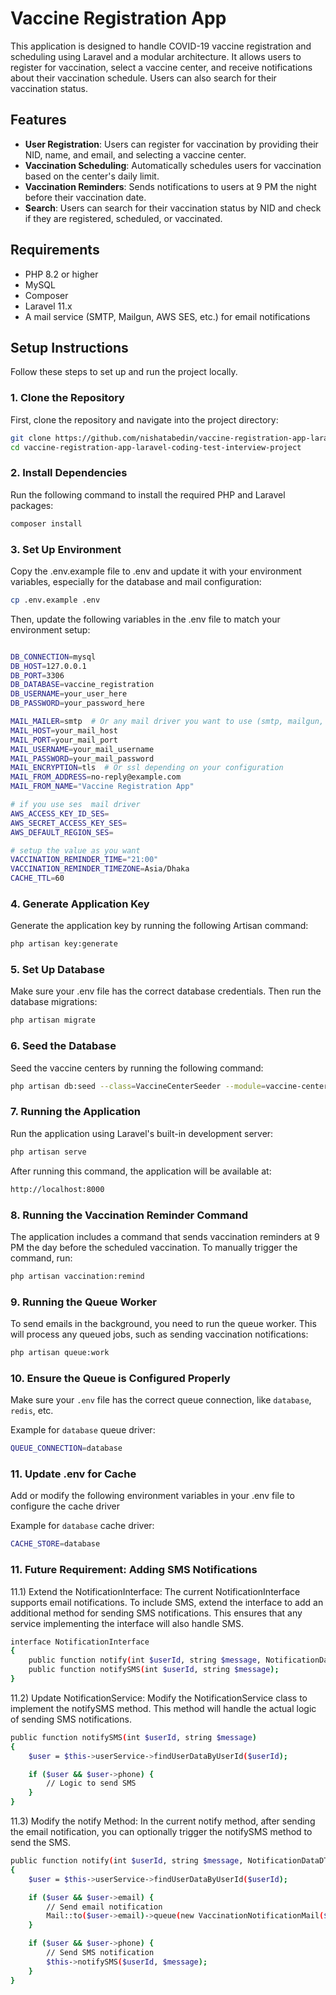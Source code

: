 # Vaccine Registration App

This application is designed to handle COVID-19 vaccine registration and scheduling using Laravel and a modular architecture. It allows users to register for vaccination, select a vaccine center, and receive notifications about their vaccination schedule. Users can also search for their vaccination status.

## Features

-   **User Registration**: Users can register for vaccination by providing their NID, name, and email, and selecting a vaccine center.
-   **Vaccination Scheduling**: Automatically schedules users for vaccination based on the center's daily limit.
-   **Vaccination Reminders**: Sends notifications to users at 9 PM the night before their vaccination date.
-   **Search**: Users can search for their vaccination status by NID and check if they are registered, scheduled, or vaccinated.

## Requirements

-   PHP 8.2 or higher
-   MySQL
-   Composer
-   Laravel 11.x
-   A mail service (SMTP, Mailgun, AWS SES, etc.) for email notifications

## Setup Instructions

Follow these steps to set up and run the project locally.

### 1. Clone the Repository

First, clone the repository and navigate into the project directory:

```bash
git clone https://github.com/nishatabedin/vaccine-registration-app-laravel-coding-test-interview-project.git
cd vaccine-registration-app-laravel-coding-test-interview-project
```

### 2. Install Dependencies

Run the following command to install the required PHP and Laravel packages:

```bash
composer install
```

### 3. Set Up Environment

Copy the .env.example file to .env and update it with your environment variables, especially for the database and mail configuration:

```bash
cp .env.example .env
```

Then, update the following variables in the .env file to match your environment setup:

```bash

DB_CONNECTION=mysql
DB_HOST=127.0.0.1
DB_PORT=3306
DB_DATABASE=vaccine_registration
DB_USERNAME=your_user_here
DB_PASSWORD=your_password_here

MAIL_MAILER=smtp  # Or any mail driver you want to use (smtp, mailgun, ses, etc.)
MAIL_HOST=your_mail_host
MAIL_PORT=your_mail_port
MAIL_USERNAME=your_mail_username
MAIL_PASSWORD=your_mail_password
MAIL_ENCRYPTION=tls  # Or ssl depending on your configuration
MAIL_FROM_ADDRESS=no-reply@example.com
MAIL_FROM_NAME="Vaccine Registration App"

# if you use ses  mail driver
AWS_ACCESS_KEY_ID_SES=
AWS_SECRET_ACCESS_KEY_SES=
AWS_DEFAULT_REGION_SES=

# setup the value as you want
VACCINATION_REMINDER_TIME="21:00"
VACCINATION_REMINDER_TIMEZONE=Asia/Dhaka
CACHE_TTL=60

```

### 4. Generate Application Key

Generate the application key by running the following Artisan command:

```bash
php artisan key:generate
```

### 5. Set Up Database

Make sure your .env file has the correct database credentials. Then run the database migrations:

```bash
php artisan migrate
```

### 6. Seed the Database

Seed the vaccine centers by running the following command:

```bash
php artisan db:seed --class=VaccineCenterSeeder --module=vaccine-center
```

### 7. Running the Application

Run the application using Laravel's built-in development server:

```bash
php artisan serve

```

After running this command, the application will be available at:

```bash
http://localhost:8000

```

### 8. Running the Vaccination Reminder Command

The application includes a command that sends vaccination reminders at 9 PM the day before the scheduled vaccination. To manually trigger the command, run:

```bash
php artisan vaccination:remind

```

### 9. Running the Queue Worker

To send emails in the background, you need to run the queue worker. This will process any queued jobs, such as sending vaccination notifications:

```bash
php artisan queue:work
```

### 10. Ensure the Queue is Configured Properly

Make sure your `.env` file has the correct queue connection, like `database`, `redis`, etc.

Example for `database` queue driver:

```bash
QUEUE_CONNECTION=database
```

### 11. Update .env for Cache

Add or modify the following environment variables in your .env file to configure the cache driver

Example for `database` cache driver:

```bash
CACHE_STORE=database
```

### 11. Future Requirement: Adding SMS Notifications

11.1) Extend the NotificationInterface: The current NotificationInterface supports email notifications. To include SMS, extend the interface to add an additional method for sending SMS notifications. This ensures that any service implementing the interface will also handle SMS.

```bash
interface NotificationInterface
{
    public function notify(int $userId, string $message, NotificationDataDTO $notificationData);
    public function notifySMS(int $userId, string $message);
}

```

11.2) Update NotificationService: Modify the NotificationService class to implement the notifySMS method. This method will handle the actual logic of sending SMS notifications.

```bash
public function notifySMS(int $userId, string $message)
{
    $user = $this->userService->findUserDataByUserId($userId);

    if ($user && $user->phone) {
        // Logic to send SMS
    }
}

```

11.3) Modify the notify Method: In the current notify method, after sending the email notification, you can optionally trigger the notifySMS method to send the SMS.

```bash
public function notify(int $userId, string $message, NotificationDataDTO $notificationData)
{
    $user = $this->userService->findUserDataByUserId($userId);

    if ($user && $user->email) {
        // Send email notification
        Mail::to($user->email)->queue(new VaccinationNotificationMail($message, $notificationData));
    }

    if ($user && $user->phone) {
        // Send SMS notification
        $this->notifySMS($userId, $message);
    }
}


```
